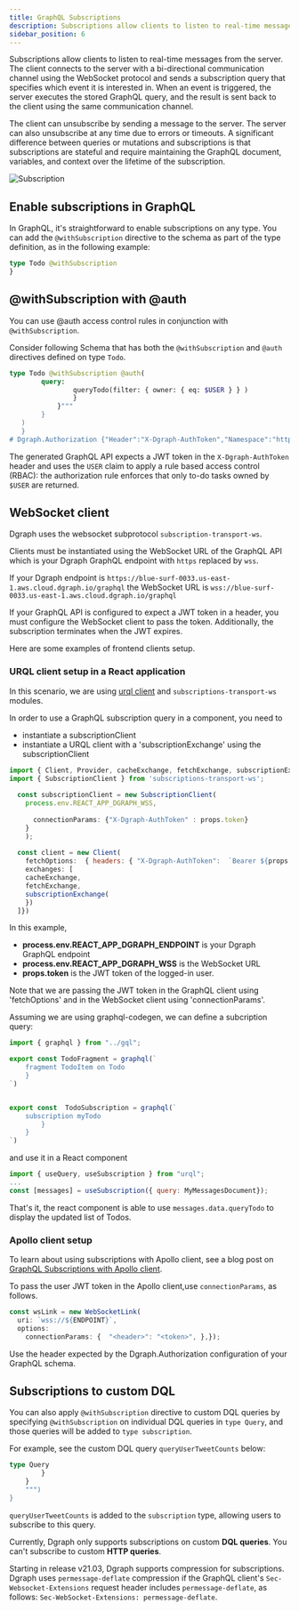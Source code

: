 ```yaml
---
title: GraphQL Subscriptions
description: Subscriptions allow clients to listen to real-time messages from the server. In GraphQL, it’s straightforward to enable subscriptions on any type.
sidebar_position: 6
---
```


Subscriptions allow clients to listen to real-time messages from the server. The client connects to the server with a bi-directional communication channel using the WebSocket protocol and sends a subscription query that specifies which event it is interested in. When an event is triggered, the server executes the stored GraphQL query, and the result is sent back to the client using the same communication channel.

The client can unsubscribe by sending a message to the server. The server can also unsubscribe at any time due to errors or timeouts. A significant difference between queries or mutations and subscriptions is that subscriptions are stateful and require maintaining the GraphQL document, variables, and context over the lifetime of the subscription.

![Subscription](/images/graphql/subscription_flow.png "Subscription in GraphQL")

## Enable subscriptions in GraphQL

In GraphQL, it's straightforward to enable subscriptions on any type. You can add the `@withSubscription` directive to the schema as part of the type definition, as in the following example:

```graphql
type Todo @withSubscription 
}
```

## @withSubscription with @auth

You can use @auth access control rules in conjunction with `@withSubscription`.


Consider following Schema that has both the `@withSubscription` and `@auth` directives defined on type `Todo`. 

```graphql
type Todo @withSubscription @auth(
    	query: 
    			queryTodo(filter: { owner: { eq: $USER } } ) 
    			}
   			}"""
     	}
   )
   }
# Dgraph.Authorization {"Header":"X-Dgraph-AuthToken","Namespace":"https://dgraph.io/jwt/claims","jwkurl":"https://xyz.clerk.accounts.dev/.well-known/jwks.json","audience":["dgraph"],"ClosedByDefault":true}
```
The generated GraphQL API expects a JWT token in the `X-Dgraph-AuthToken` header and uses the `USER` claim to apply a rule based access control (RBAC): the authorization rule enforces that only to-do tasks owned by `$USER` are returned.


## WebSocket client
Dgraph uses the websocket subprotocol `subscription-transport-ws`.

Clients must be instantiated using the WebSocket URL of the GraphQL API which is your Dgraph GraphQL endpoint with ``https`` replaced by ``wss``.

If your Dgraph endpoint is ``https://blue-surf-0033.us-east-1.aws.cloud.dgraph.io/graphql``
the WebSocket URL is ``wss://blue-surf-0033.us-east-1.aws.cloud.dgraph.io/graphql``

If your GraphQL API is configured to expect a JWT token in a header, you must configure the WebSocket client to pass the token. Additionally, the subscription terminates when the JWT expires.


Here are some examples of frontend clients setup.

### URQL client setup in a React application

In this scenario, we are using [urql client](https://formidable.com/open-source/urql/) and `subscriptions-transport-ws` modules.

In order to use a GraphQL subscription query in a component, you need to
- instantiate a subscriptionClient
- instantiate a URQL client with a 'subscriptionExchange' using the subscriptionClient

```js
import { Client, Provider, cacheExchange, fetchExchange, subscriptionExchange } from 'urql';
import { SubscriptionClient } from 'subscriptions-transport-ws';
  
  const subscriptionClient = new SubscriptionClient(
    process.env.REACT_APP_DGRAPH_WSS, 
    
      connectionParams: {"X-Dgraph-AuthToken" : props.token}
    }
    );
  
  const client = new Client(
    fetchOptions:  { headers: { "X-Dgraph-AuthToken":  `Bearer ${props.token}` } },
    exchanges: [
    cacheExchange,
    fetchExchange,
    subscriptionExchange(
    })
  ]})
  ```

In this example, 
  
- **process.env.REACT_APP_DGRAPH_ENDPOINT** is your Dgraph GraphQL endpoint 
- **process.env.REACT_APP_DGRAPH_WSS** is the WebSocket URL
- **props.token** is the JWT token of the logged-in user.

Note that we are passing the JWT token in the GraphQL client using 'fetchOptions' and in the WebSocket client using 'connectionParams'.

Assuming we are using graphql-codegen, we can define a subcription query:
```js
import { graphql } from "../gql";

export const TodoFragment = graphql(`
	fragment TodoItem on Todo 
	}
`)


export const  TodoSubscription = graphql(`
	subscription myTodo 
		}
	}
`)
```
and use it in a React component 
```js
import { useQuery, useSubscription } from "urql";
...
const [messages] = useSubscription({ query: MyMessagesDocument});

```
That's it, the react component is able to use ``messages.data.queryTodo`` to display the updated list of Todos.


### Apollo client setup

To learn about using subscriptions with Apollo client, see a blog post on [GraphQL Subscriptions with Apollo client](https://dgraph.io/blog/post/how-does-graphql-subscription/).

To pass the user JWT token in the Apollo client,use `connectionParams`, as follows.

```javascript
const wsLink = new WebSocketLink(
  uri: `wss://${ENDPOINT}`,
  options: 
    connectionParams: {  "<header>": "<token>", },});
```

Use the header expected by the Dgraph.Authorization configuration of your GraphQL schema.

## Subscriptions to custom DQL

You can also apply `@withSubscription` directive to custom DQL queries by specifying `@withSubscription` on individual DQL queries in `type Query`,
and those queries will be added to `type subscription`.

For example, see the custom DQL query `queryUserTweetCounts` below:

```graphql
type Query 
		}
	}
	""")
}
```

`queryUserTweetCounts` is added to the `subscription` type, allowing users to subscribe to this query.


Currently, Dgraph only supports subscriptions on custom **DQL queries**. You
can't subscribe to custom **HTTP queries**.





Starting in release v21.03, Dgraph supports compression for subscriptions.
Dgraph uses `permessage-deflate` compression if the GraphQL client's
`Sec-Websocket-Extensions` request header includes `permessage-deflate`, as follows:
`Sec-WebSocket-Extensions: permessage-deflate`.


